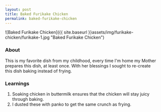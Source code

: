 ```yaml
---
layout: post
title: Baked Furikake Chicken
permalink: baked-furikake-chicken
---
```


![Baked Furikake Chicken]({{ site.baseurl }}assets/img/furikake-chicken/furikake-1.jpg "Baked Furikake Chicken")

### About
This is my favorite dish from my childhood, every time I'm home my Mother prepares this dish, at least once. With her blessings I sought to re-create this dish baking instead of frying.

### Learnings
1. Soaking chicken in buttermilk ensures that the chicken will stay juicy through baking.
2. I dusted these with panko to get the same crunch as frying.
